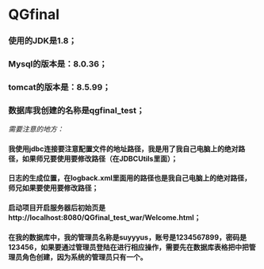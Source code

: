 # QGfinal
### 使用的JDK是1.8；

### Mysql的版本是：8.0.36；

### tomcat的版本是：8.5.99；

### 数据库我创建的名称是qgfinal_test；

*需要注意的地方：*

#### 我使用jdbc连接要注意配置文件的地址路径，我是用了我自己电脑上的绝对路径，如果师兄要使用要修改路径（在JDBCUtils里面）；

#### 日志的生成位置，在logback.xml里面用的路径也是我自己电脑上的绝对路径，师兄如果要使用要修改路径；

#### 启动项目开启服务器后初始页是http://localhost:8080/QGfinal_test_war/Welcome.html；

#### 在我的数据库中，我的管理员名称是suyyyus，账号是1234567899，密码是123456，如果要通过管理员登陆在进行相应操作，需要先在数据库表格把中把管理员角色创建，因为系统的管理员只有一个。
